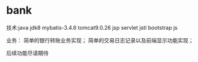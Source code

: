 # bank
技术:java jdk8 mybatis-3.4.6 tomcat9.0.26 jsp servlet jstl bootstrap js

业务：
      简单的银行转账业务实现；
      简单的交易日志记录以及前端显示功能实现；

后续功能尽请期待
